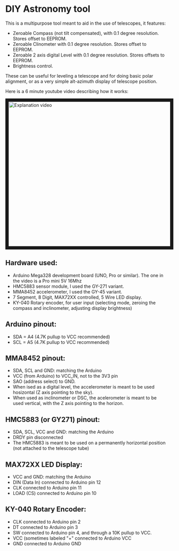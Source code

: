 # DIY Astronomy tool
This is a multipurpose tool meant to aid in the use of telescopes, it features:

* Zeroable Compass (not tilt compensated), with 0.1 degree resolution. Stores offset to EEPROM.
* Zeroable Clinometer with 0.1 degree resolution. Stores offset to EEPROM.
* Zeroable 2 axis digital Level with 0.1 degree resolution.  Stores offsets to EEPROM.
* Brightness control.

These can be useful for leveling a telescope and for doing basic polar alignment, or as a very simple alt-azimuth display of telescope position.

Here is a 6 minute youtube video describing how it works:

<a href="https://youtu.be/bIwke95pRPY" target="_blank"><img src="https://raw.githubusercontent.com/vlaate/ledDSC/master/IMG_20170520_213607.jpg" 
alt="Explanation video" width="600" height="450" border="10" /></a>

## Hardware used:
* Arduino Mega328 development board (UNO, Pro or similar). The one in the video is a Pro mini 5V 16Mhz
* HMC5883 sensor module, I used the GY-271 variant.
* MMA8452 accelerometer, I used the GY-45 variant.
* 7 Segment, 8 Digit, MAX72XX controlled, 5 Wire LED display.
* KY-040 Rotary encoder, for user input (selecting mode, zeroing the compass and inclinometer, adjusting display brightness)

## Arduino pinout:
* SDA = A4   (4.7K pullup to VCC recommended)
* SCL = A5   (4.7K pullup to VCC recommended)

## MMA8452 pinout:
* SDA, SCL and GND: matching the Arduino
* VCC (from Arduino) to VCC_IN, not to the 3V3  pin
* SAO (address select) to GND.
* When ised as a digital level, the accelerometer is meant to be used hosizontal (Z axis pointing to the sky).
* When used as inclinometer or DSC, the acelerometer is meant to be used vertical, with the Z axis pointing to the horizon.

## HMC5883 (or GY271) pinout:
* SDA, SCL, VCC and GND: matching the Arduino
* DRDY pin disconnected
* The HMC5883 is meant to be used on a permanently horizontal position (not attached to the telescope tube)

## MAX72XX LED Display:
* VCC and GND: matching the Arduino
* DIN (Data In) connected to Arduino pin 12
* CLK connected to Arduino pin 11
* LOAD (CS) connected to Arduino pin 10

## KY-040 Rotary Encoder:
* CLK connected to Arduino pin 2
* DT connected to Arduino pin 3
* SW connected to Arduino pin 4, and through a 10K pullup to VCC.
* VCC (sometimes labeled "+" connected to Arduino VCC
* GND connected to Arduino GND
